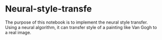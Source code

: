 # Neural-style-transfe
The purpose of this notebook is to implement the neural style transfer. 
Using a neural algorithm, it can transfer style of a painting like Van Gogh to a real image.
